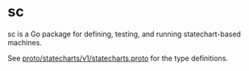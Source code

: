 # sc

sc is a Go package for defining, testing, and running statechart-based machines.

See [proto/statecharts/v1/statecharts.proto](./proto/statecharts/v1/statecharts.proto) for the
type definitions.

